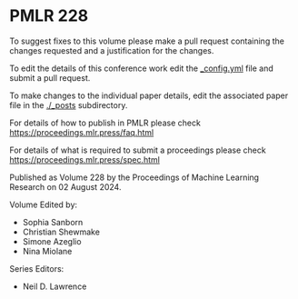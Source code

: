 # PMLR 228

To suggest fixes to this volume please make a pull request containing the changes requested and a justification for the changes.

To edit the details of this conference work edit the [_config.yml](./_config.yml) file and submit a pull request.

To make changes to the individual paper details, edit the associated paper file in the [./_posts](./_posts) subdirectory.

For details of how to publish in PMLR please check https://proceedings.mlr.press/faq.html

For details of what is required to submit a proceedings please check https://proceedings.mlr.press/spec.html



Published as Volume 228 by the Proceedings of Machine Learning Research on 02 August 2024.

Volume Edited by:
  * Sophia Sanborn
  * Christian Shewmake
  * Simone Azeglio
  * Nina Miolane

Series Editors:
  * Neil D. Lawrence
